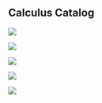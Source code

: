 ## Calculus Catalog

![](https://czhanghome.files.wordpress.com/2019/07/image-110.png?w=578&h=804)

![](https://czhanghome.files.wordpress.com/2019/07/image-111.png?w=606&h=614)

![](https://czhanghome.files.wordpress.com/2019/07/image-112.png?w=610&h=698)

![](https://czhanghome.files.wordpress.com/2019/08/image-3.png?w=534&h=136)

![](https://czhanghome.files.wordpress.com/2019/08/image-4.png?w=530&h=968)

